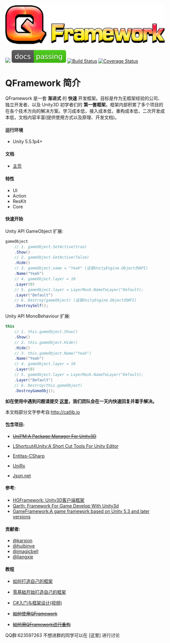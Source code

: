 ![](DocRes/QFramework-icon-0.1.0-512x128.png)

[![](https://img.shields.io/badge/license-MIT-blue.svg)](https://github.com/liangxiegame/QFramework/blob/master/LICENSE)
[![Documentation Status](./DocRes/passing.svg)](http://qframework.io)  [![Build Status](https://travis-ci.org/liangxiegame/QFramework.svg?branch=master)](https://travis-ci.org/liangxiegame/QFramework)
[![Coverage Status](https://coveralls.io/repos/github/liangxiegame/QFramework/badge.svg?branch=master)](https://coveralls.io/github/liangxiegame/QFramework?branch=master)

# QFramework 简介
  QFramework 是一套 **渐进式** 的 **快速** 开发框架。目标是作为无框架经验的公司、独立开发者、以及 Unity3D 初学者们的 **第一套框架**。框架内部积累了多个项目的在各个技术方向的解决方案。学习成本低，接入成本低，重构成本低，二次开发成本低，文档内容丰富(提供使用方式以及原理、开发文档)。

#### 运行环境

* Unity 5.5.1p4+

#### 文档

* [主页](http://doc.qframework.io)

#### 特性
* UI
* Action
* ResKit
* Core

#### 快速开始
Unity API GameObject 扩展:
``` csharp
gameObject
	// 1. gameObject.SetActive(true)
	.Show()
	// 2. gameObject.SetActive(false)
	.Hide()
	// 3. gameObject.name = "Yeah" (这是UnityEngine.Object的API)
	.Name("Yeah")
	// 4. gameObject.layer = 10
	.Layer(0)
	// 5. gameObject.layer = LayerMask.NameToLayer("Default);
	.Layer("Default")
	// 6. Destroy(gameObject) (这是UnityEngine.Object的API)
	.DestroySelf();
```
Unity API MonoBehaviour 扩展:
``` csharp
this
	// 1. this.gameObject.Show()
	.Show()
	// 2. this.gameObject.Hide()
	.Hide()
	// 3. this.gameObject.Name("Yeah")
	.Name("Yeah")
	// 4. gameObject.layer = 10
	.Layer(0)
	// 5. gameObject.layer = LayerMask.NameToLayer("Default);
	.Layer("Default")
	// 6. Destroy(this.gameObject)
	.DestroyGameObj();
```






**如在使用中遇到问题请提交 [这里](https://github.com/liangxiegame/QFramework/issues/new)，我们团队会在一天内快速回复并着手解决。**

本文档部分文字参考自:http://catlib.io



#### 包含项目:

* [~~UniPM:A Package Manager For Unity3D~~](https://github.com/UniPM/UniPM)
* [LShortcut4Unity:A Short Cut Tools For Unity Editor](https://github.com/LoveOfCodeGod/LShortcut4Unity)


* [Entitas-CSharp](https://github.com/sschmid/Entitas-CSharp)
* [UniRx](https://github.com/neuecc/UniRx)
* [Json.net](https://github.com/JamesNK/Newtonsoft.Json)

#### 参考:

* [HGFramework: Unity3D客户端框架](https://github.com/zhutaorun/HGFramework)
* [Qarth: Framework For Game Develop With Unity3d](https://github.com/SnowCold/Qarth)
* [GameFramework:A game framework based on Unity 5.3 and later versions](https://github.com/EllanJiang/GameFramework)


#### 贡献者:

- [@karsion](https://github.com/karsion)
- [@huibinye](https://github.com/HUIBINYE)
- [@imagicbell](https://github.com/imagicbell)
- [@liangxie](https://github.com/liangxieq)

#### 教程

* [如何打造自己的框架](http://liangxiegame.com/post/1/)
* [零基础开始打造自己的框架](http://liangxiegame.com/post/26/)
* [C#入门与框架设计(视频)](http://edu.manew.com/course/431)


* [~~如何使用QFramework~~]()
* [~~如何用QFramework进行重构~~]()



QQ群:623597263
不想进群的同学可以在 [这里] 进行讨论

